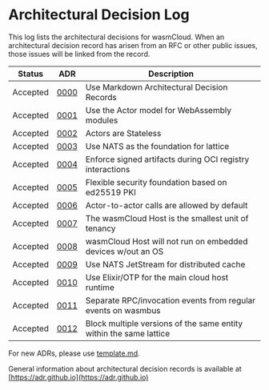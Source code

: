 # Architectural Decision Log

This log lists the architectural decisions for wasmCloud. When an architectural decision record has arisen from an RFC or other public issues, those issues will be linked from the record.

|Status | ADR | Description |
| :--: | :--: |--|
| Accepted | [0000](0000-use-markdown-architectural-decision-records.md) | Use Markdown Architectural Decision Records |
| Accepted | [0001](0001-use-actor-model.md) | Use the Actor model for WebAssembly modules |
| Accepted | [0002](0002-stateless-actors.md) | Actors are Stateless |
| Accepted | [0003](0003-use-nats-for-lattice.md) | Use NATS as the foundation for lattice |
| Accepted | [0004](0004-enforce-signed-artifacts.md) | Enforce signed artifacts during OCI registry interactions |
| Accepted | [0005](0005-security-nkeys.md) | Flexible security foundation based on ed25519 PKI |
| Accepted | [0006](0006-actor-to-actor.md) | Actor-to-actor calls are allowed by default |
| Accepted | [0007](0007-tenancy.md) | The wasmCloud Host is the smallest unit of tenancy |
| Accepted | [0008](0008-embedded.md) | wasmCloud Host will not run on embedded devices w/out an OS |
| Accepted | [0009](0009-jetstream.md) | Use NATS JetStream for distributed cache |
| Accepted | [0010](0010-otp.md) | Use Elixir/OTP for the main cloud host runtime |
| Accepted | [0011](0011-split-rpc-events.md) | Separate RPC/invocation events from regular events on wasmbus |
| Accepted | [0012](0012-block-multiversion-entities-per-lattice.md) | Block multiple versions of the same entity within the same lattice |

For new ADRs, please use [template.md](template.md).

General information about architectural decision records is available at [https://adr.github.io](https://adr.github.io)
